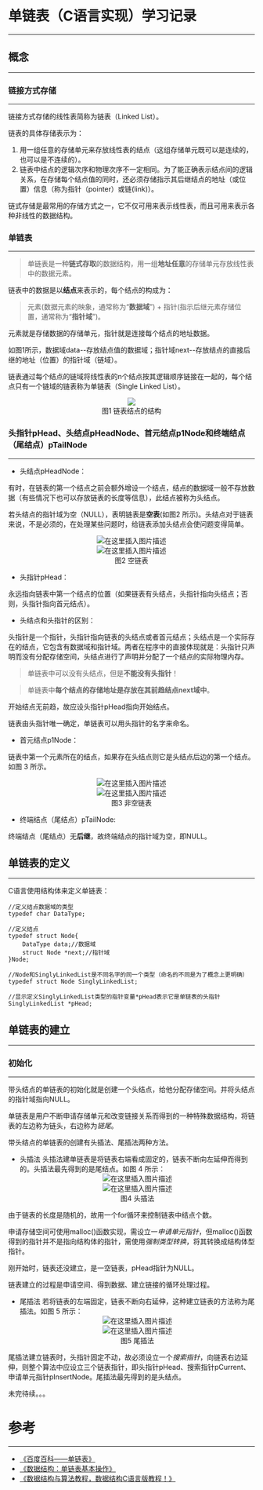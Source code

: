 # 单链表（C语言实现）学习记录
---
## 概念
---
### 链接方式存储
---
链接方式存储的线性表简称为链表（Linked List）。

链表的具体存储表示为：

1. 用一组任意的存储单元来存放线性表的结点（这组存储单元既可以是连续的，也可以是不连续的）。
2. 链表中结点的逻辑次序和物理次序不一定相同。为了能正确表示结点间的逻辑关系，在存储每个结点值的同时，还必须存储指示其后继结点的地址（或位置）信息（称为指针（pointer）或链(link)）。

链式存储是最常用的存储方式之一，它不仅可用来表示线性表，而且可用来表示各种非线性的数据结构。
### 单链表
---
> 单链表是一种**链式存取**的数据结构，用一组**地址任意**的存储单元存放线性表中的数据元素。

链表中的数据是以**结点**来表示的，每个结点的构成为：

> 元素(数据元素的映象，通常称为“**数据域**”) + 指针(指示后继元素存储位置，通常称为“**指针域**”)。

元素就是存储数据的存储单元，指针就是连接每个结点的地址数据。

如图1所示，数据域data--存放结点值的数据域；指针域next--存放结点的直接后继的地址（位置）的指针域（链域）。

链表通过每个结点的链域将线性表的n个结点按其逻辑顺序链接在一起的，每个结点只有一个链域的链表称为单链表（Single Linked List）。
	<div align="center"> ![](https://i.imgur.com/EHSX1WR.png)<br>图1 链表结点的结构</div>

### 头指针pHead、头结点pHeadNode、首元结点p1Node和终端结点（尾结点）pTailNode
---
- 头结点pHeadNode：

有时，在链表的第一个结点之前会额外增设一个结点，结点的数据域一般不存放数据（有些情况下也可以存放链表的长度等信息），此结点被称为头结点。

若头结点的指针域为空（NULL），表明链表是**空表**(如图2 所示)。头结点对于链表来说，不是必须的，在处理某些问题时，给链表添加头结点会使问题变得简单。
    <div align="center">![在这里插入图片描述](https://img-blog.csdnimg.cn/201811300006583.png)<br>![在这里插入图片描述](https://img-blog.csdnimg.cn/20181130002242928.png)<br>图2 空链表</div>

- 头指针pHead：

永远指向链表中第一个结点的位置（如果链表有头结点，头指针指向头结点；否则，头指针指向首元结点）。

- 头结点和头指针的区别：

头指针是一个指针，头指针指向链表的头结点或者首元结点；头结点是一个实际存在的结点，它包含有数据域和指针域。两者在程序中的直接体现就是：头指针只声明而没有分配存储空间，头结点进行了声明并分配了一个结点的实际物理内存。

> 单链表中可以没有头结点，但是**不能没有头指针**！

>单链表中**每个结点的存储地址是存放在其前趋结点next域中**。

开始结点无前趋，故应设头指针pHead指向开始结点。

链表由头指针唯一确定，单链表可以用头指针的名字来命名。

- 首元结点p1Node：

链表中第一个元素所在的结点，如果存在头结点则它是头结点后边的第一个结点。如图 3 所示。
    <div align="center">![在这里插入图片描述](https://img-blog.csdnimg.cn/20181130001013269.png)<br>![在这里插入图片描述](https://img-blog.csdnimg.cn/20181130000947252.png)<br>图3 非空链表</div>

- 终端结点（尾结点）pTailNode:

终端结点（尾结点）无**后继**，故终端结点的指针域为空，即NULL。

## 单链表的定义
---
C语言使用结构体来定义单链表：

    //定义结点数据域的类型
    typedef char DataType;
    
    //定义结点
    typedef struct Node{
        DataType data;//数据域
        struct Node *next;//指针域
    }Node;
    
    //Node和SinglyLinkedList是不同名字的同一个类型（命名的不同是为了概念上更明确）
    typedef struct Node SinglyLinkedList;
    
    //显示定义SinglyLinkedList类型的指针变量*pHead表示它是单链表的头指针
    SinglyLinkedList *pHead;

## 单链表的建立
---
### 初始化
---
带头结点的单链表的初始化就是创建一个头结点，给他分配存储空间。并将头结点的指针域指向NULL。


单链表是用户不断申请存储单元和改变链接关系而得到的一种特殊数据结构，将链表的左边称为链头，右边称为*链尾*。

带头结点的单链表的创建有头插法、尾插法两种方法。
- 头插法
头插法建单链表是将链表右端看成固定的，链表不断向左延伸而得到的。头插法最先得到的是尾结点。如图 4 所示：
      <div align="center">![在这里插入图片描述](https://img-blog.csdnimg.cn/20181130001459738.png)<br>![在这里插入图片描述](https://img-blog.csdnimg.cn/20181130001231761.png)<br>图4 头插法</div>

由于链表的长度是随机的，故用一个for循环来控制链表中结点个数。

申请存储空间可使用malloc()函数实现，需设立一*申请单元指针*，但malloc()函数得到的指针并不是指向结构体的指针，需使用*强制类型转换*，将其转换成结构体型指针。

刚开始时，链表还没建立，是一空链表，pHead指针为NULL。

链表建立的过程是申请空间、得到数据、建立链接的循环处理过程。

- 尾插法
若将链表的左端固定，链表不断向右延伸，这种建立链表的方法称为尾插法。如图 5 所示：
      <div align="center">![在这里插入图片描述](https://img-blog.csdnimg.cn/20181130001618914.png)<br>![在这里插入图片描述](https://img-blog.csdnimg.cn/20181130001610387.png)<br>图5 尾插法</div>

尾插法建立链表时，头指针固定不动，故必须设立一个*搜索指针*，向链表右边延伸，则整个算法中应设立三个链表指针，即头指针pHead、搜索指针pCurrent、申请单元指针pInsertNode。尾插法最先得到的是头结点。


  未完待续。。。

# 参考
---
- [《百度百科——单链表》](https://baike.baidu.com/item/%E5%8D%95%E9%93%BE%E8%A1%A8/3228368?fr=aladdin#ref_[1]_178637)
- [《数据结构：单链表基本操作》](https://www.cnblogs.com/leaver/p/6718421.html)
- [《数据结构与算法教程，数据结构C语言版教程！》](http://data.biancheng.net/)

